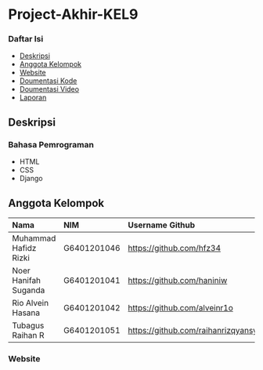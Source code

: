# Project-Akhir-KEL9

### Daftar Isi

- [Deskripsi](#deskripsi)
- [Anggota Kelompok](#anggota-kelompok)
- [Website](#website)
- [Doumentasi Kode](#Dokumentasi-Kode-dan-SQL)
- [Doumentasi Video](#Link-Video-Presentasi-di-Youtube)
- [Laporan](#Link-Laporan)

## Deskripsi 


### Bahasa Pemrograman
- HTML
- CSS
- Django

## Anggota Kelompok
| Nama                  | NIM           | Username Github                   |
| :-------------------- | :------------ | :-------------------------------- |
| Muhammad Hafidz Rizki | G6401201046   | https://github.com/hfz34          |
| Noer Hanifah Suganda  | G6401201041   | https://github.com/haniniw        |
| Rio Alvein Hasana     | G6401201042   | https://github.com/alveinr1o      |
| Tubagus Raihan R      | G6401201051   | https://github.com/raihanrizqyansyah|


### Website

